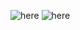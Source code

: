 ![here](https://github.com/xdr940/MatlabWorkSpace/raw/master/K_means/out.jpg)
![here](https://github.com/xdr940/MatlabWorkSpace/raw/master/K_means/out2.jpg)
